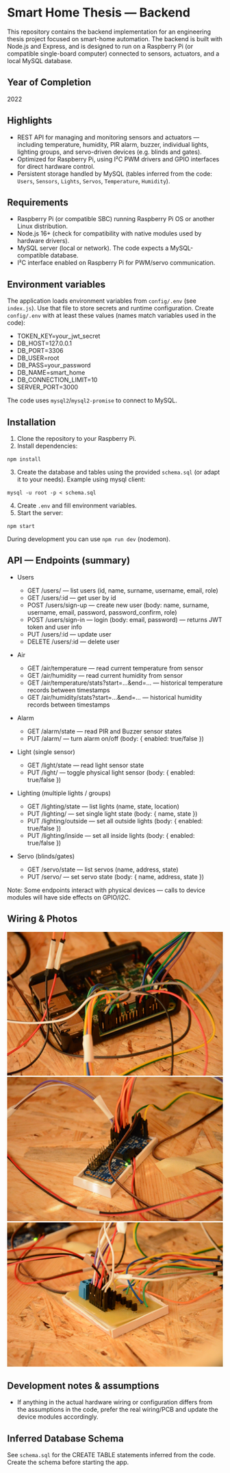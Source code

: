# Smart Home Thesis — Backend

This repository contains the backend implementation for an engineering thesis project focused on smart-home automation.
The backend is built with Node.js and Express, and is designed to run on a Raspberry Pi (or compatible single-board computer) connected to sensors, actuators, and a local MySQL database.

## Year of Completion
2022

## Highlights

- REST API for managing and monitoring sensors and actuators — including temperature, humidity, PIR alarm, buzzer, individual lights, lighting groups, and servo-driven devices (e.g. blinds and gates).
- Optimized for Raspberry Pi, using I²C PWM drivers and GPIO interfaces for direct hardware control.
- Persistent storage handled by MySQL (tables inferred from the code: `Users`, `Sensors`, `Lights`, `Servos`, `Temperature`, `Humidity`).

## Requirements

- Raspberry Pi (or compatible SBC) running Raspberry Pi OS or another Linux distribution.
- Node.js 16+ (check for compatibility with native modules used by hardware drivers).
- MySQL server (local or network). The code expects a MySQL-compatible database.
- I²C interface enabled on Raspberry Pi for PWM/servo communication.

## Environment variables

The application loads environment variables from `config/.env` (see `index.js`). Use that file to store secrets and runtime configuration.
Create `config/.env` with at least these values (names match variables used in the code):

- TOKEN_KEY=your_jwt_secret
- DB_HOST=127.0.0.1
- DB_PORT=3306
- DB_USER=root
- DB_PASS=your_password
- DB_NAME=smart_home
- DB_CONNECTION_LIMIT=10
- SERVER_PORT=3000

The code uses `mysql2`/`mysql2-promise` to connect to MySQL.

## Installation

1. Clone the repository to your Raspberry Pi.
2. Install dependencies:

```pwsh
npm install
```

3. Create the database and tables using the provided `schema.sql` (or adapt it to your needs). Example using mysql client:

```pwsh
mysql -u root -p < schema.sql
```

4. Create `.env` and fill environment variables.
5. Start the server:

```pwsh
npm start
```

During development you can use `npm run dev` (nodemon).

## API — Endpoints (summary)

- Users

  - GET /users/ — list users (id, name, surname, username, email, role)
  - GET /users/:id — get user by id
  - POST /users/sign-up — create new user (body: name, surname, username, email, password, password_confirm, role)
  - POST /users/sign-in — login (body: email, password) — returns JWT token and user info
  - PUT /users/:id — update user
  - DELETE /users/:id — delete user

- Air

  - GET /air/temperature — read current temperature from sensor
  - GET /air/humidity — read current humidity from sensor
  - GET /air/temperature/stats?start=...&end=... — historical temperature records between timestamps
  - GET /air/humidity/stats?start=...&end=... — historical humidity records between timestamps

- Alarm

  - GET /alarm/state — read PIR and Buzzer sensor states
  - PUT /alarm/ — turn alarm on/off (body: { enabled: true/false })

- Light (single sensor)

  - GET /light/state — read light sensor state
  - PUT /light/ — toggle physical light sensor (body: { enabled: true/false })

- Lighting (multiple lights / groups)

  - GET /lighting/state — list lights (name, state, location)
  - PUT /lighting/ — set single light state (body: { name, state })
  - PUT /lighting/outside — set all outside lights (body: { enabled: true/false })
  - PUT /lighting/inside — set all inside lights (body: { enabled: true/false })

- Servo (blinds/gates)
  - GET /servo/state — list servos (name, address, state)
  - PUT /servo/ — set servo state (body: { name, address, state })

Note: Some endpoints interact with physical devices — calls to device modules will have side effects on GPIO/I2C.

## Wiring & Photos

![Wiring1](docs/images/1.jpg)
![Wiring2](docs/images/2.jpg)
![Wiring3](docs/images/3.jpg)

## Development notes & assumptions

- If anything in the actual hardware wiring or configuration differs from the assumptions in the code, prefer the real wiring/PCB and update the device modules accordingly.

## Inferred Database Schema

See `schema.sql` for the CREATE TABLE statements inferred from the code. Create the schema before starting the app.
